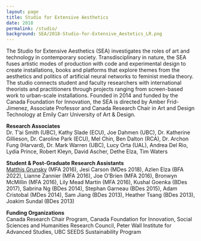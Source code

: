 ```yaml
---
layout: page
title: Studio for Extensive Aesthetics
date: 2018
permalink: /studio/
background: SEA/2018-Studio-for-Extensive_Aestetics_LR.png
---
```


The Studio for Extensive Aesthetics (SEA) investigates the roles of art and technology in contemporary society. Transdisciplinary in nature, the SEA fuses artistic modes of production with code and experimental design to create installations, books and platforms that explore themes from the aesthetics and politics of artificial neural networks to feminist media theory. The studio connects student and faculty researchers with international theorists and practitioners through projects ranging from screen-based work to urban-scale installations. Founded in 2014 and funded by the Canada Foundation for Innovation, the SEA is directed by Amber Frid-Jimenez, Associate Professor and Canada Research Chair in Art and Design Technology at Emily Carr University of Art & Design.

**Research Associates**<br/>
Dr. T’ai Smith (UBC), Kathy Slade (ECU), Joe Dahmen (UBC), Dr. Katherine Gillieson, Dr. Caroline Park (ECU), Mel Chin, Ben Dalton (RCA), Dr. Archon Fung (Harvard), Dr. Mark Warren (UBC), Lucy Orta (UAL), Andrea Del Rio, Lydia Prince, Robert Kleyn, David Ascher, Dethe Elza, Tim Waters

**Student & Post-Graduate Research Assistants**<br/>
<a href="http://matthisgrunsky.ca">Matthis Grunsky</a> (MFA 2016), Jesi Carson (MDes 2018), Azlen Elza (BFA 2022), Lianne Zannier (MFA 2016), Joe O’Brien (MFA 2016), Bronwyn McMillin (MFA 2016), Lily Mead Martin (MFA 2016), Kushal Goenka (BDes 2017), Sabrina Ng (BDes 2014), Stephan Garneau (BDes 2015), Adam Cristobal (MDes 2014), Sam Jiang (BDes 2013), Heather Tsang (BDes 2013), Joakim Sundal (BDes 2013) 

**Funding Organizations**<br/>
Canada Research Chair Program, Canada Foundation for Innovation, Social Sciences and Humanities Research Council, Peter Wall Institute for Advanced Studies, UBC SEEDS Sustainability Program


